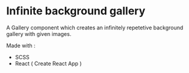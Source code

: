 # Infinite background gallery

A Gallery component which creates an infinitely repetetive background gallery with given images. 

Made with :
* SCSS
* React ( Create React App )
